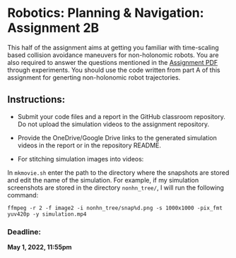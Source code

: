# Robotics: Planning & Navigation: Assignment 2B

This half of the assignment aims at getting you familiar with time-scaling based collision avoidance maneuvers for non-holonomic robots. 
You are also required to answer the questions mentioned in the [Assignment PDF](/Assignment3.pdf) through experiments. You should use the code written from part A of this assignment for generting non-holonomic robot trajectories. 

## Instructions:

* Submit your code files and a report in the GitHub classroom repository. Do not upload the simulation videos to the assignment repository.

* Provide the OneDrive/Google Drive links to the generated simulation videos in the report or in the repository README.

* For stitching simulation images into videos:

In `mkmovie.sh` enter the path to the directory where the snapshots are stored and edit the name of the simulation. For example, if my simulation screenshots are stored in the directory `nonhn_tree/`, I will run the following command:

`ffmpeg -r 2 -f image2 -i nonhn_tree/snap%d.png -s 1000x1000 -pix_fmt yuv420p -y simulation.mp4`


### Deadline: 

**May 1, 2022, 11:55pm**
